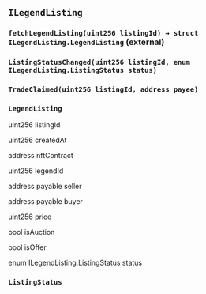 ## `ILegendListing`






### `fetchLegendListing(uint256 listingId) → struct ILegendListing.LegendListing` (external)






### `ListingStatusChanged(uint256 listingId, enum ILegendListing.ListingStatus status)`





### `TradeClaimed(uint256 listingId, address payee)`






### `LegendListing`


uint256 listingId


uint256 createdAt


address nftContract


uint256 legendId


address payable seller


address payable buyer


uint256 price


bool isAuction


bool isOffer


enum ILegendListing.ListingStatus status



### `ListingStatus`














